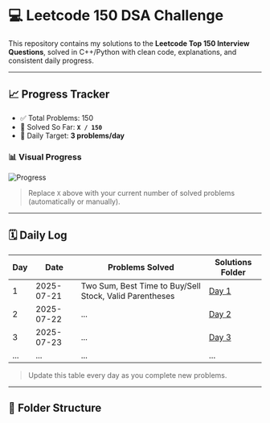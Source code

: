 # 💻 Leetcode 150 DSA Challenge

This repository contains my solutions to the **Leetcode Top 150 Interview Questions**, solved in C++/Python with clean code, explanations, and consistent daily progress.

---

## 📈 Progress Tracker

- ✅ Total Problems: 150  
- 📅 Solved So Far: **`X / 150`**  
- 🔄 Daily Target: **3 problems/day**

### 📊 Visual Progress

![Progress](https://progress-bar.dev/X/?scale=150&title=solved&width=500&color=0f9d58)

> Replace `X` above with your current number of solved problems (automatically or manually).

---

## 🗓️ Daily Log

| Day | Date       | Problems Solved                         | Solutions Folder |
|-----|------------|------------------------------------------|------------------|
| 1   | 2025-07-21 | Two Sum, Best Time to Buy/Sell Stock, Valid Parentheses | [Day 1](./Day%201) |
| 2   | 2025-07-22 | ...                                      | [Day 2](./Day%202) |
| 3   | 2025-07-23 | ...                                      | [Day 3](./Day%203) |
| ... | ...        | ...                                      | ...              |

> Update this table every day as you complete new problems.

---

## 📁 Folder Structure

